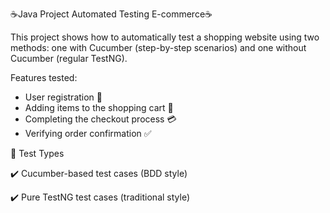 ☕Java Project Automated Testing E-commerce☕

This project shows how to automatically test a shopping website using two methods: one with Cucumber (step-by-step scenarios) and one without Cucumber (regular TestNG).

Features tested:  
- User registration 🤵
- Adding items to the shopping cart 🛒
- Completing the checkout process 💳
- Verifying order confirmation ✅

📄 Test Types

✔️ Cucumber-based test cases (BDD style)

✔️ Pure TestNG test cases (traditional style)


